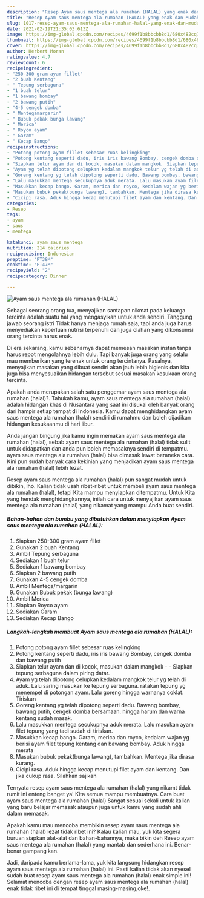 ```yaml
---
description: "Resep Ayam saus mentega ala rumahan (HALAL) yang enak dan Mudah Dibuat"
title: "Resep Ayam saus mentega ala rumahan (HALAL) yang enak dan Mudah Dibuat"
slug: 1017-resep-ayam-saus-mentega-ala-rumahan-halal-yang-enak-dan-mudah-dibuat
date: 2021-02-19T21:35:03.613Z
image: https://img-global.cpcdn.com/recipes/4699f1b8bbcbb8d1/680x482cq70/ayam-saus-mentega-ala-rumahan-halal-foto-resep-utama.jpg
thumbnail: https://img-global.cpcdn.com/recipes/4699f1b8bbcbb8d1/680x482cq70/ayam-saus-mentega-ala-rumahan-halal-foto-resep-utama.jpg
cover: https://img-global.cpcdn.com/recipes/4699f1b8bbcbb8d1/680x482cq70/ayam-saus-mentega-ala-rumahan-halal-foto-resep-utama.jpg
author: Herbert Moran
ratingvalue: 4.7
reviewcount: 6
recipeingredient:
- "250-300 gram ayam fillet"
- "2 buah Kentang"
- " Tepung serbaguna"
- "1 buah telur"
- "1 bawang bombay"
- "2 bawang putih"
- "4-5 cengek domba"
- " Mentegamargarin"
- " Bubuk pekak bunga lawang"
- " Merica"
- " Royco ayam"
- " Garam"
- " Kecap Bango"
recipeinstructions:
- "Potong potong ayam fillet sebesar ruas kelingking"
- "Potong kentang seperti dadu, iris iris bawang Bombay, cengek domba dan bawang putih"
- "Siapkan telur ayam dan di kocok, masukan dalam mangkok  Siapkan tepung serbaguna dalam piring datar."
- "Ayam yg telah dipotong celupkan kedalam mangkok telur yg telah di aduk. Lalu saring masukan ke tepung serbaguna. ratakan tepung yg menempel di potongan ayam. Lalu goreng hingga warnanya coklat. Tiriskan"
- "Goreng kentang yg telah dipotong seperti dadu. Bawang bombay, bawang putih, cengek domba bersamaan. hingga harum dan warna kentang sudah masak."
- "Lalu masukkan mentega secukupnya aduk merata. Lalu masukan ayam filet tepung yang tadi sudah di tiriskan."
- "Masukkan kecap bango. Garam, merica dan royco, kedalam wajan yg berisi ayam filet tepung kentang dan bawang bombay. Aduk hingga merata"
- "Masukan bubuk pekak(bunga lawang), tambahkan. Mentega jika dirasa kurang."
- "Cicipi rasa. Aduk hingga kecap menutupi filet ayam dan kentang. Dan jika cukup rasa. Silahkan sajikan"
categories:
- Resep
tags:
- ayam
- saus
- mentega

katakunci: ayam saus mentega 
nutrition: 214 calories
recipecuisine: Indonesian
preptime: "PT38M"
cooktime: "PT47M"
recipeyield: "2"
recipecategory: Dinner

---
```



![Ayam saus mentega ala rumahan (HALAL)](https://img-global.cpcdn.com/recipes/4699f1b8bbcbb8d1/680x482cq70/ayam-saus-mentega-ala-rumahan-halal-foto-resep-utama.jpg)

Sebagai seorang orang tua, menyajikan santapan nikmat pada keluarga tercinta adalah suatu hal yang mengasyikan untuk anda sendiri. Tanggung jawab seorang istri Tidak hanya menjaga rumah saja, tapi anda juga harus menyediakan keperluan nutrisi terpenuhi dan juga olahan yang dikonsumsi orang tercinta harus enak.

Di era  sekarang, kamu sebenarnya dapat memesan masakan instan tanpa harus repot mengolahnya lebih dulu. Tapi banyak juga orang yang selalu mau memberikan yang terenak untuk orang tercintanya. Pasalnya, menyajikan masakan yang dibuat sendiri akan jauh lebih higienis dan kita juga bisa menyesuaikan hidangan tersebut sesuai masakan kesukaan orang tercinta. 



Apakah anda merupakan salah satu penggemar ayam saus mentega ala rumahan (halal)?. Tahukah kamu, ayam saus mentega ala rumahan (halal) adalah hidangan khas di Nusantara yang saat ini disukai oleh banyak orang dari hampir setiap tempat di Indonesia. Kamu dapat menghidangkan ayam saus mentega ala rumahan (halal) sendiri di rumahmu dan boleh dijadikan hidangan kesukaanmu di hari libur.

Anda jangan bingung jika kamu ingin memakan ayam saus mentega ala rumahan (halal), sebab ayam saus mentega ala rumahan (halal) tidak sulit untuk didapatkan dan anda pun boleh memasaknya sendiri di tempatmu. ayam saus mentega ala rumahan (halal) bisa dimasak lewat beraneka cara. Kini pun sudah banyak cara kekinian yang menjadikan ayam saus mentega ala rumahan (halal) lebih lezat.

Resep ayam saus mentega ala rumahan (halal) pun sangat mudah untuk dibikin, lho. Kalian tidak usah ribet-ribet untuk membeli ayam saus mentega ala rumahan (halal), tetapi Kita mampu menyiapkan ditempatmu. Untuk Kita yang hendak menghidangkannya, inilah cara untuk menyajikan ayam saus mentega ala rumahan (halal) yang nikamat yang mampu Anda buat sendiri.

<!--inarticleads1-->

##### Bahan-bahan dan bumbu yang dibutuhkan dalam menyiapkan Ayam saus mentega ala rumahan (HALAL):

1. Siapkan 250-300 gram ayam fillet
1. Gunakan 2 buah Kentang
1. Ambil  Tepung serbaguna
1. Sediakan 1 buah telur
1. Sediakan 1 bawang bombay
1. Siapkan 2 bawang putih
1. Gunakan 4-5 cengek domba
1. Ambil  Mentega/margarin
1. Gunakan  Bubuk pekak (bunga lawang)
1. Ambil  Merica
1. Siapkan  Royco ayam
1. Sediakan  Garam
1. Sediakan  Kecap Bango




<!--inarticleads2-->

##### Langkah-langkah membuat Ayam saus mentega ala rumahan (HALAL):

1. Potong potong ayam fillet sebesar ruas kelingking
1. Potong kentang seperti dadu, iris iris bawang Bombay, cengek domba dan bawang putih
1. Siapkan telur ayam dan di kocok, masukan dalam mangkok -  - Siapkan tepung serbaguna dalam piring datar.
1. Ayam yg telah dipotong celupkan kedalam mangkok telur yg telah di aduk. Lalu saring masukan ke tepung serbaguna. ratakan tepung yg menempel di potongan ayam. Lalu goreng hingga warnanya coklat. Tiriskan
1. Goreng kentang yg telah dipotong seperti dadu. Bawang bombay, bawang putih, cengek domba bersamaan. hingga harum dan warna kentang sudah masak.
1. Lalu masukkan mentega secukupnya aduk merata. Lalu masukan ayam filet tepung yang tadi sudah di tiriskan.
1. Masukkan kecap bango. Garam, merica dan royco, kedalam wajan yg berisi ayam filet tepung kentang dan bawang bombay. Aduk hingga merata
1. Masukan bubuk pekak(bunga lawang), tambahkan. Mentega jika dirasa kurang.
1. Cicipi rasa. Aduk hingga kecap menutupi filet ayam dan kentang. Dan jika cukup rasa. Silahkan sajikan




Ternyata resep ayam saus mentega ala rumahan (halal) yang nikamt tidak rumit ini enteng banget ya! Kita semua mampu membuatnya. Cara buat ayam saus mentega ala rumahan (halal) Sangat sesuai sekali untuk kalian yang baru belajar memasak ataupun juga untuk kamu yang sudah ahli dalam memasak.

Apakah kamu mau mencoba membikin resep ayam saus mentega ala rumahan (halal) lezat tidak ribet ini? Kalau kalian mau, yuk kita segera buruan siapkan alat-alat dan bahan-bahannya, maka bikin deh Resep ayam saus mentega ala rumahan (halal) yang mantab dan sederhana ini. Benar-benar gampang kan. 

Jadi, daripada kamu berlama-lama, yuk kita langsung hidangkan resep ayam saus mentega ala rumahan (halal) ini. Pasti kalian tiidak akan nyesel sudah buat resep ayam saus mentega ala rumahan (halal) enak simple ini! Selamat mencoba dengan resep ayam saus mentega ala rumahan (halal) enak tidak ribet ini di tempat tinggal masing-masing,oke!.

